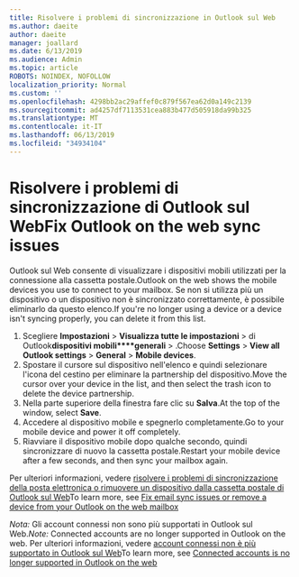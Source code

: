 ```yaml
---
title: Risolvere i problemi di sincronizzazione in Outlook sul Web
ms.author: daeite
author: daeite
manager: joallard
ms.date: 6/13/2019
ms.audience: Admin
ms.topic: article
ROBOTS: NOINDEX, NOFOLLOW
localization_priority: Normal
ms.custom: ''
ms.openlocfilehash: 4298bb2ac29affef0c879f567ea62d0a149c2139
ms.sourcegitcommit: ad4257df7113531cea883b477d505918da99b325
ms.translationtype: MT
ms.contentlocale: it-IT
ms.lasthandoff: 06/13/2019
ms.locfileid: "34934104"
---
```

# <a name="fix-outlook-on-the-web-sync-issues"></a><span data-ttu-id="a6423-102">Risolvere i problemi di sincronizzazione di Outlook sul Web</span><span class="sxs-lookup"><span data-stu-id="a6423-102">Fix Outlook on the web sync issues</span></span>

<span data-ttu-id="a6423-103">Outlook sul Web consente di visualizzare i dispositivi mobili utilizzati per la connessione alla cassetta postale.</span><span class="sxs-lookup"><span data-stu-id="a6423-103">Outlook on the web shows the mobile devices you use to connect to your mailbox.</span></span> <span data-ttu-id="a6423-104">Se non si utilizza più un dispositivo o un dispositivo non è sincronizzato correttamente, è possibile eliminarlo da questo elenco.</span><span class="sxs-lookup"><span data-stu-id="a6423-104">If you're no longer using a device or a device isn't syncing properly, you can delete it from this list.</span></span>

1. <span data-ttu-id="a6423-105">Scegliere **Impostazioni** > **Visualizza tutte le impostazioni** > di Outlook**dispositivi mobili\*\*\*\*generali** > .</span><span class="sxs-lookup"><span data-stu-id="a6423-105">Choose **Settings** > **View all Outlook settings** > **General** > **Mobile devices**.</span></span>
1. <span data-ttu-id="a6423-106">Spostare il cursore sul dispositivo nell'elenco e quindi selezionare l'icona del cestino per eliminare la partnership del dispositivo.</span><span class="sxs-lookup"><span data-stu-id="a6423-106">Move the cursor over your device in the list, and then select the trash icon to delete the device partnership.</span></span>
1. <span data-ttu-id="a6423-107">Nella parte superiore della finestra fare clic su **Salva**.</span><span class="sxs-lookup"><span data-stu-id="a6423-107">At the top of the window, select **Save**.</span></span>
1. <span data-ttu-id="a6423-108">Accedere al dispositivo mobile e spegnerlo completamente.</span><span class="sxs-lookup"><span data-stu-id="a6423-108">Go to your mobile device and power it off completely.</span></span>
1. <span data-ttu-id="a6423-109">Riavviare il dispositivo mobile dopo qualche secondo, quindi sincronizzare di nuovo la cassetta postale.</span><span class="sxs-lookup"><span data-stu-id="a6423-109">Restart your mobile device after a few seconds, and then sync your mailbox again.</span></span>

<span data-ttu-id="a6423-110">Per ulteriori informazioni, vedere [risolvere i problemi di sincronizzazione della posta elettronica o rimuovere un dispositivo dalla cassetta postale di Outlook sul Web](https://support.office.com/article/775ed31c-05bd-4ee4-b1b3-33fad7b5b992)</span><span class="sxs-lookup"><span data-stu-id="a6423-110">To learn more, see [Fix email sync issues or remove a device from your Outlook on the web mailbox](https://support.office.com/article/775ed31c-05bd-4ee4-b1b3-33fad7b5b992)</span></span>

<span data-ttu-id="a6423-111">*Nota:* Gli account connessi non sono più supportati in Outlook sul Web.</span><span class="sxs-lookup"><span data-stu-id="a6423-111">*Note:* Connected accounts are no longer supported in Outlook on the web.</span></span> <span data-ttu-id="a6423-112">Per ulteriori informazioni, vedere [account connessi non è più supportato in Outlook sul Web](https://support.office.com/article/5cc526bf-e928-4a99-8b9f-5e089df7d887)</span><span class="sxs-lookup"><span data-stu-id="a6423-112">To learn more, see [Connected accounts is no longer supported in Outlook on the web](https://support.office.com/article/5cc526bf-e928-4a99-8b9f-5e089df7d887)</span></span>